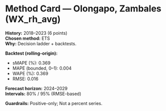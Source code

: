 # Method Card — Olongapo, Zambales (WX_rh_avg)

**History:** 2018–2023 (6 points)  
**Chosen method:** ETS  
**Why:** Decision ladder + backtests.

**Backtest (rolling-origin):**
- sMAPE (%): 0.369
- MAPE (bounded, 0–1): 0.004
- WAPE (%): 0.369
- RMSE: 0.016

**Forecast horizon:** 2024–2029  
**Intervals:** 80% / 95% (RMSE-based)

**Guardrails:** Positive-only; Not a percent series.
